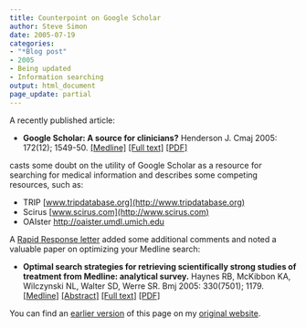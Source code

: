 ```yaml
---
title: Counterpoint on Google Scholar
author: Steve Simon
date: 2005-07-19
categories:
- "*Blog post"
- 2005
- Being updated
- Information searching
output: html_document
page_update: partial
---
```

A recently published article:

- **Google Scholar: A source for clinicians?** Henderson J. Cmaj 2005:
172(12); 1549-50.
[\[Medline\]](http://www.ncbi.nlm.nih.gov/entrez/query.fcgi?cmd=Retrieve&db=PubMed&list_uids=15939908&dopt=Abstract)
[\[Full text\]](http://www.cmaj.ca/cgi/content/full/172/12/1549)
[\[PDF\]](http://www.cmaj.ca/cgi/reprint/172/12/1549.pdf)

casts some doubt on the utility of Google Scholar as a resource for
searching for medical information and describes some competing
resources, such as:

- TRIP [www.tripdatabase.org](http://www.tripdatabase.org)
- Scirus [www.scirus.com](http://www.scirus.com)
- OAIster <http://oaister.umdl.umich.edu>

A [Rapid Response letter](http://www.cmaj.ca/cgi/eletters/172/12/1549)
added some additional comments and noted a valuable paper on optimizing
your Medline search:

- **Optimal search strategies for retrieving scientifically strong
studies of treatment from Medline: analytical survey.** Haynes RB,
McKibbon KA, Wilczynski NL, Walter SD, Werre SR. Bmj 2005:
330(7501); 1179.
[\[Medline\]](http://www.ncbi.nlm.nih.gov/entrez/query.fcgi?cmd=Retrieve&db=PubMed&list_uids=15894554&dopt=Abstract)
[\[Abstract\]](http://bmj.bmjjournals.com/cgi/content/abstract/330/7501/1179)
[\[Full
text\]](http://bmj.bmjjournals.com/cgi/content/full/330/7501/1179)
[\[PDF\]](http://bmj.bmjjournals.com/cgi/reprint/330/7501/1179.pdf)

You can find an [earlier version][sim1] of this page on my [original website][sim2].


[sim1]: http://www.pmean.com/05/GoogleScholar.html
[sim2]: http://www.pmean.com/original_site.html
